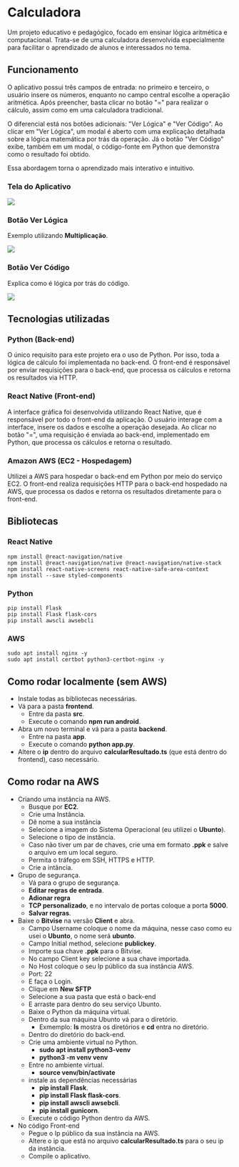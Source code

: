 # Calculadora
Um projeto educativo e pedagógico, focado em ensinar lógica aritmética e computacional. Trata-se de uma calculadora desenvolvida especialmente para facilitar o aprendizado de alunos e interessados no tema.

## Funcionamento

O aplicativo possui três campos de entrada: no primeiro e terceiro, o usuário insere os números, enquanto no campo central escolhe a operação aritmética. Após preencher, basta clicar no botão "=" para realizar o cálculo, assim como em uma calculadora tradicional. 

O diferencial está nos botões adicionais: "Ver Lógica" e "Ver Código". Ao clicar em "Ver Lógica", um modal é aberto com uma explicação detalhada sobre a lógica matemática por trás da operação. Já o botão "Ver Código" exibe, também em um modal, o código-fonte em Python que demonstra como o resultado foi obtido. 

Essa abordagem torna o aprendizado mais interativo e intuitivo.

### Tela do Aplicativo
![](srcREADME/3.png)

### Botão Ver Lógica
Exemplo utilizando **Multiplicação**.

![](srcREADME/1.png)

### Botão Ver Código
Explica como é lógica por trás do código.

![](srcREADME/2.png)

## Tecnologias utilizadas
### Python (Back-end)
O único requisito para este projeto era o uso de Python. Por isso, toda a lógica de cálculo foi implementada no back-end. O front-end é responsável por enviar requisições para o back-end, que processa os cálculos e retorna os resultados via HTTP.

### React Native (Front-end)
A interface gráfica foi desenvolvida utilizando React Native, que é responsável por todo o front-end da aplicação. O usuário interage com a interface, insere os dados e escolhe a operação desejada. Ao clicar no botão "=", uma requisição é enviada ao back-end, implementado em Python, que processa os cálculos e retorna o resultado.

### Amazon AWS (EC2 - Hospedagem)
Utilizei a AWS para hospedar o back-end em Python por meio do serviço EC2. O front-end realiza requisições HTTP para o back-end hospedado na AWS, que processa os dados e retorna os resultados diretamente para o front-end.

## Bibliotecas
### React Native
    npm install @react-navigation/native
    npm install @react-navigation/native @react-navigation/native-stack
    npm install react-native-screens react-native-safe-area-context
    npm install --save styled-components
### Python
    pip install Flask
    pip install Flask flask-cors
    pip install awscli awsebcli
### AWS
    sudo apt install nginx -y
    sudo apt install certbot python3-certbot-nginx -y

## Como rodar localmente (sem AWS)
- Instale todas as bibliotecas necessárias.
- Vá para a pasta **frontend**.
  - Entre da pasta **src**.
  - Execute o comando **npm run android**.
- Abra um novo terminal e vá para a pasta **backend**.
  - Entre na pasta **app**.
  - Execute o comando **python app.py**.
- Altere o **ip** dentro do arquivo **calcularResultado.ts** (que está dentro do frontend), caso necessário.

## Como rodar na AWS
- Criando uma instância na AWS.
  - Busque por **EC2**.
  - Crie uma Instância.
  - Dê nome a sua instância
  - Selecione a imagem do Sistema Operacional (eu utilizei o **Ubunto**).
  - Selecione o tipo de instância.
  - Caso não tiver um par de chaves, crie uma em formato **.ppk** e salve o arquivo em um local seguro.
  - Permita o tráfego em SSH, HTTPS e HTTP.
  - Crie a intância.
- Grupo de segurança.
  - Vá para o grupo de segurança.
  - **Editar regras de entrada**.
  - **Adionar regra**
  - **TCP personalizado**, e no intervalo de portas coloque a porta **5000**.
  - **Salvar regras**.
- Baixe o **Bitvise** na versão **Client** e abra.
  - Campo Username coloque o nome da máquina, nesse caso como eu usei o **Ubunto**, o nome será **ubunto**.
  - Campo Initial method, selecione **publickey**.
  - Importe sua chave **.ppk** para o Bitvise.
  - No campo Client key selecione a sua chave importada.
  - No Host coloque o seu Ip público da sua instância AWS.
  - Port: 22
  - E faça o Login.
  - Clique em **New SFTP**
  - Selecione a sua pasta que está o back-end
  - E arraste para dentro do seu serviço Ubunto.
  - Baixe o Python da máquina virtual.
  - Dentro da sua máquina Ubunto vá para o diretório. 
    - Exmemplo: **ls** mostra os diretórios e **cd** entra no diretório.
  - Dentro do diretório do back-end.
  -  Crie uma ambiente virtual no Python.
     -  **sudo apt install python3-venv**
     -  **python3 -m venv venv**
  -  Entre no ambiente virtual.
     - **source venv/bin/activate**
  -  instale as dependências necessárias
     - **pip install Flask**.
     - **pip install Flask flask-cors**.
     - **pip install awscli awsebcli**.
     - **pip install gunicorn**.
   - Execute o código Python dentro da AWS.
- No código Front-end
  - Pegue o Ip público da sua instância na AWS.
  - Altere o ip que está no arquivo **calcularResultado.ts** para o seu ip da instância.
  - Compile o aplicativo.
